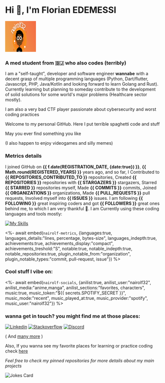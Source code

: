 # Hi 👾, I'm Florian EDEMESSI

<img width="100" height="100" src="/images/banner.jpg" alt="florian edemessi nairolf32 banner" withd=1.5rem height=1.5rem>

### A med student from :benin: who also codes (terribly)

I am a "self-taught", developer and software engineer **wannabe** with a decent grasp of multiple programming languages (Python, Dart/flutter, Javascript, PHP, Java/Kotlin and looking forward to learn Golang and Rust). Currently learning but planning to someday contribute to the development of solid solutions for some world's major problems (Healthcare sector mostly).

I am also a very bad CTF player passionate about cybersecurity and worst coding practices

Welcome to my personal GitHub. Here I put terrible spaghetti code and stuff

May you ever find something you like

(I also happen to enjoy videogames and silly memes)

### Metrics details

I joined GitHub on **{{ f.date(REGISTRATION_DATE, {date:true}) }}**, **{{ Math.round(REGISTERED_YEARS) }}** years ago, and so far, I Contributed to **{{ REPOSITORIES_CONTRIBUTED_TO }}** repositories, Created **{{ REPOSITORIES }}** repositories with **{{ STARGAZERS }}** stargazers, Starred **{{ STARRED }}** repositories myself, Made **{{ COMMITS }}** commits, Joined **{{ ORGANIZATIONS }}** organizations, Made **{{ PULL_REQUESTS }}** pull requests, Involved myself into **{{ ISSUES }}** issues. I am following **{{ FOLLOWING }}** great inspiring coders and got **{{ FOLLOWERS }}** great ones behind me, to which I am very thankful 💛.
I am Currently using these coding languages and tools mostly:

[![My Skills](https://skillicons.dev/icons?i=linux,bash,c,js,python,php,java,kotlin,flutter,golang)](https://skillicons.dev)

<%- await embed(`nairolf-metrics`, {languages:true, languages_details:"lines, percentage, bytes-size", languages_indepth:true, achievements:true, achievements_display:"compact", achievements_treshold:"S", notable:true, notable_indepth:true, notable_repositories:true,  plugin_notable_from:"organization", plugin_notable_types:"commit, pull-request, issue"}) %>

### Cool stuff I vibe on:

<%- await embed(`nairolf-socials`, {anilist:true, anilist_user:"nairolf32", anilist_media:"anime,manga", anilist_sections:"favorites, characters", music:true, music_token:"${{ secrets.SPOTIFY_SECRET }}", music_mode:"recent", music_played_at:true, music_provider:"spotify", music_user:"nairolf32"}) %>

### wanna get in touch? you might find me at those places:  

[![Linkedin](https://skillicons.dev/icons?i=linkedin)](https://www.linkedin.com/in/florian-edemessi/)
[![Stackoverflow](https://skillicons.dev/icons?i=stackoverflow)](https://stackoverflow.com/users/14132197/florian-edemessi)
[![Discord](https://skillicons.dev/icons?i=discord)](https://discordapp.com/users/334413999024242690)

( And [many more](https://about.me/florian_edemessi) )

Also, If you wanna see my favorite places for learning or practice coding check [here](tech.md)

*Feel free to check my pinned repositories for more details about my main projects*

![Jokes Card](https://readme-jokes.vercel.app/api?hideBorder)
